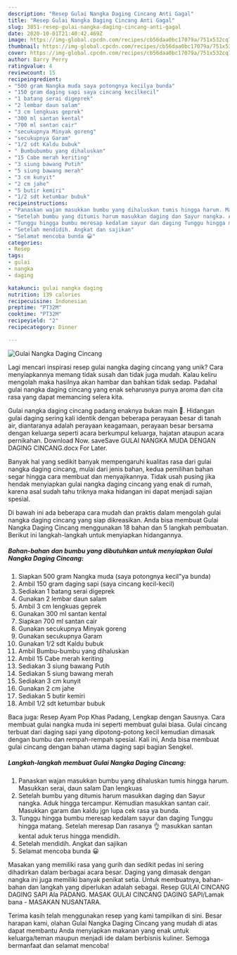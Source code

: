 ```yaml
---
description: "Resep Gulai Nangka Daging Cincang Anti Gagal"
title: "Resep Gulai Nangka Daging Cincang Anti Gagal"
slug: 3851-resep-gulai-nangka-daging-cincang-anti-gagal
date: 2020-10-01T21:40:42.469Z
image: https://img-global.cpcdn.com/recipes/cb56daa0bc17079a/751x532cq70/gulai-nangka-daging-cincang-foto-resep-utama.jpg
thumbnail: https://img-global.cpcdn.com/recipes/cb56daa0bc17079a/751x532cq70/gulai-nangka-daging-cincang-foto-resep-utama.jpg
cover: https://img-global.cpcdn.com/recipes/cb56daa0bc17079a/751x532cq70/gulai-nangka-daging-cincang-foto-resep-utama.jpg
author: Barry Perry
ratingvalue: 4
reviewcount: 15
recipeingredient:
- "500 gram Nangka muda saya potongnya kecilya bunda"
- "150 gram daging sapi saya cincang kecilkecil"
- "1 batang serai digeprek"
- "2 lembar daun salam"
- "3 cm lengkuas geprek"
- "300 ml santan kental"
- "700 ml santan cair"
- "secukupnya Minyak goreng"
- "secukupnya Garam"
- "1/2 sdt Kaldu bubuk"
- " Bumbubumbu yang dihaluskan"
- "15 Cabe merah keriting"
- "3 siung bawang Putih"
- "5 siung bawang merah"
- "3 cm kunyit"
- "2 cm jahe"
- "5 butir kemiri"
- "1/2 sdt ketumbar bubuk"
recipeinstructions:
- "Panaskan wajan masukkan bumbu yang dihaluskan tumis hingga harum. Masukkan serai, daun salam Dan lengkuas"
- "Setelah bumbu yang ditumis harum masukkan daging dan Sayur nangka. Aduk hingga tercampur. Kemudian masukkan santan cair. Masukkan garam dan kaldu jgn lupa cek rasa ya bunda."
- "Tunggu hingga bumbu meresap kedalam sayur dan daging Tunggu hingga matang. Setelah meresap Dan rasanya 👌 masukkan santan kental aduk terus hingga mendidih."
- "Setelah mendidih. Angkat dan sajikan"
- "Selamat mencoba bunda 😀"
categories:
- Resep
tags:
- gulai
- nangka
- daging

katakunci: gulai nangka daging 
nutrition: 139 calories
recipecuisine: Indonesian
preptime: "PT32M"
cooktime: "PT32M"
recipeyield: "2"
recipecategory: Dinner

---
```



![Gulai Nangka Daging Cincang](https://img-global.cpcdn.com/recipes/cb56daa0bc17079a/751x532cq70/gulai-nangka-daging-cincang-foto-resep-utama.jpg)

Lagi mencari inspirasi resep gulai nangka daging cincang yang unik? Cara menyiapkannya memang tidak susah dan tidak juga mudah. Kalau keliru mengolah maka hasilnya akan hambar dan bahkan tidak sedap. Padahal gulai nangka daging cincang yang enak seharusnya punya aroma dan cita rasa yang dapat memancing selera kita.

Gulai nangka daging cincang padang enaknya bukan main 🙂. Hidangan gulai daging sering kali identik dengan beberapa perayaan besar di tanah air, diantaranya adalah perayaan keagamaan, perayaan besar bersama dengan keluarga seperti acara berkumpul keluarga, hajatan ataupun acara pernikahan. Download Now. saveSave GULAI NANGKA MUDA DENGAN DAGING CINCANG.docx For Later.

Banyak hal yang sedikit banyak mempengaruhi kualitas rasa dari gulai nangka daging cincang, mulai dari jenis bahan, kedua pemilihan bahan segar hingga cara membuat dan menyajikannya. Tidak usah pusing jika hendak menyiapkan gulai nangka daging cincang yang enak di rumah, karena asal sudah tahu triknya maka hidangan ini dapat menjadi sajian spesial.


Di bawah ini ada beberapa cara mudah dan praktis dalam mengolah gulai nangka daging cincang yang siap dikreasikan. Anda bisa membuat Gulai Nangka Daging Cincang menggunakan 18 bahan dan 5 langkah pembuatan. Berikut ini langkah-langkah untuk menyiapkan hidangannya.

<!--inarticleads1-->

##### Bahan-bahan dan bumbu yang dibutuhkan untuk menyiapkan Gulai Nangka Daging Cincang:

1. Siapkan 500 gram Nangka muda (saya potongnya kecil&#34;ya bunda)
1. Ambil 150 gram daging sapi (saya cincang kecil-kecil)
1. Sediakan 1 batang serai digeprek
1. Gunakan 2 lembar daun salam
1. Ambil 3 cm lengkuas geprek
1. Gunakan 300 ml santan kental
1. Siapkan 700 ml santan cair
1. Gunakan secukupnya Minyak goreng
1. Gunakan secukupnya Garam
1. Gunakan 1/2 sdt Kaldu bubuk
1. Ambil  Bumbu-bumbu yang dihaluskan
1. Ambil 15 Cabe merah keriting
1. Sediakan 3 siung bawang Putih
1. Sediakan 5 siung bawang merah
1. Sediakan 3 cm kunyit
1. Gunakan 2 cm jahe
1. Sediakan 5 butir kemiri
1. Ambil 1/2 sdt ketumbar bubuk


Baca juga: Resep Ayam Pop Khas Padang, Lengkap dengan Sausnya. Cara membuat gulai nangka muda ini seperti membuat gulai biasa. Gulai cincang terbuat dari daging sapi yang dipotong-potong kecil kemudian dimasak dengan bumbu dan rempah-rempah spesial. Kali ini, Anda bisa membuat gulai cincang dengan bahan utama daging sapi bagian Sengkel. 

<!--inarticleads2-->

##### Langkah-langkah membuat Gulai Nangka Daging Cincang:

1. Panaskan wajan masukkan bumbu yang dihaluskan tumis hingga harum. Masukkan serai, daun salam Dan lengkuas
1. Setelah bumbu yang ditumis harum masukkan daging dan Sayur nangka. Aduk hingga tercampur. Kemudian masukkan santan cair. Masukkan garam dan kaldu jgn lupa cek rasa ya bunda.
1. Tunggu hingga bumbu meresap kedalam sayur dan daging Tunggu hingga matang. Setelah meresap Dan rasanya 👌 masukkan santan kental aduk terus hingga mendidih.
1. Setelah mendidih. Angkat dan sajikan
1. Selamat mencoba bunda 😀


Masakan yang memiliki rasa yang gurih dan sedikit pedas ini sering dihadirkan dalam berbagai acara besar. Daging yang dimasak dengan nangka ini juga memiliki banyak penikat setia. Untuk membuatnya, bahan-bahan dan langkah yang diperlukan adalah sebagai. Resep GULAI CINCANG DAGING SAPI Ala PADANG. MASAK GULAI CINCANG DAGING SAPI/Lamak bana - MASAKAN NUSANTARA. 

Terima kasih telah menggunakan resep yang kami tampilkan di sini. Besar harapan kami, olahan Gulai Nangka Daging Cincang yang mudah di atas dapat membantu Anda menyiapkan makanan yang enak untuk keluarga/teman maupun menjadi ide dalam berbisnis kuliner. Semoga bermanfaat dan selamat mencoba!

